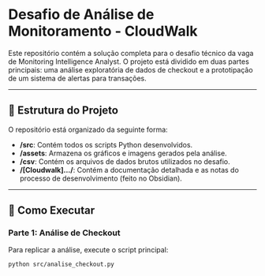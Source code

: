 # Desafio de Análise de Monitoramento - CloudWalk

Este repositório contém a solução completa para o desafio técnico da vaga de Monitoring Intelligence Analyst. O projeto está dividido em duas partes principais: uma análise exploratória de dados de checkout e a prototipação de um sistema de alertas para transações.

---

## 📂 Estrutura do Projeto

O repositório está organizado da seguinte forma:

- **/src**: Contém todos os scripts Python desenvolvidos.
- **/assets**: Armazena os gráficos e imagens gerados pela análise.
- **/csv**: Contém os arquivos de dados brutos utilizados no desafio.
- **/[Cloudwalk].../**: Contém a documentação detalhada e as notas do processo de desenvolvimento (feito no Obsidian).

---

## 🚀 Como Executar

### Parte 1: Análise de Checkout

Para replicar a análise, execute o script principal:
```bash
python src/analise_checkout.py
